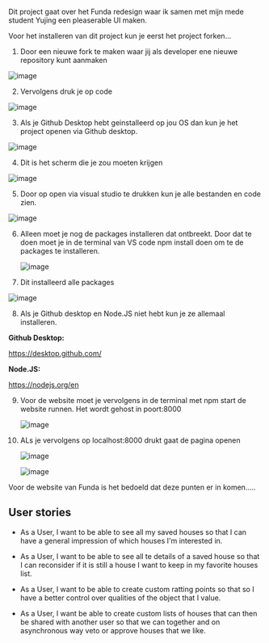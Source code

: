 Dit project gaat over het Funda redesign waar ik samen met mijn mede student Yujing een pleaserable UI maken. 


Voor het installeren van dit project kun je eerst het project forken...

1. Door een nieuwe fork te maken waar jij als developer ene nieuwe repository kunt aanmaken

![image](https://github.com/OniWithTheHoodie/pleasurable-ui/assets/144009897/fd4050f4-dc05-4565-bc3e-f88e27271cf7)

2. Vervolgens druk je op code 

![image](https://github.com/OniWithTheHoodie/pleasurable-ui/assets/144009897/b91afb22-e017-4dd9-857e-dc277fb8ac99)

3. Als je Github Desktop hebt geinstalleerd op jou OS dan kun je het project openen via Github desktop.

![image](https://github.com/OniWithTheHoodie/pleasurable-ui/assets/144009897/624952f1-e8b8-4a71-896e-710463dea8d2)

4. Dit is het scherm die je zou moeten krijgen

![image](https://github.com/OniWithTheHoodie/pleasurable-ui/assets/144009897/2493dfe8-afc8-4923-9e27-ee7a47a22fb4)

5. Door op open via visual studio te drukken kun je alle bestanden en code zien.

![image](https://github.com/OniWithTheHoodie/pleasurable-ui/assets/144009897/e2ffaec5-0ac3-4fbf-8949-ce1844c50afd)

6. Alleen moet je nog de packages installeren dat ontbreekt. Door dat te doen moet je in de terminal van VS code npm install doen om te de packages te installeren.

   ![image](https://github.com/OniWithTheHoodie/pleasurable-ui/assets/144009897/13121804-e371-4563-9425-c1e868268f00)

7. Dit installeerd alle packages

![image](https://github.com/OniWithTheHoodie/pleasurable-ui/assets/144009897/e4b7bd0b-9110-4a10-aa11-c583093eec44)

8. Als je Github desktop en Node.JS niet hebt kun je ze allemaal installeren. 

**Github Desktop:**

https://desktop.github.com/

**Node.JS:**

https://nodejs.org/en

9. Voor de website moet je vervolgens in de terminal met npm start de website runnen. Het wordt gehost in poort:8000
   
    ![image](https://github.com/OniWithTheHoodie/pleasurable-ui/assets/144009897/2967b7a4-8da1-4acb-aae4-49838b61b5b7)

10. ALs je vervolgens op localhost:8000 drukt gaat de pagina openen
    
    ![image](https://github.com/OniWithTheHoodie/pleasurable-ui/assets/144009897/ab4f9581-2627-437d-b44d-646870668a42)

    ![image](https://github.com/OniWithTheHoodie/proof-of-concept/assets/144009897/a69984e2-f867-4f65-8c1f-078312e2c3d5)



Voor de website van Funda is het bedoeld dat deze punten er in komen.....

## User stories

* As a User, I want to be able to see all my saved houses so that I can have a general impression of which houses I'm interested in.

* As a User, I want to be able to see all te details of a saved house so that I can reconsider if it is still a house I want to keep in my favorite houses list.

* As a User, I want to be able to create custom ratting points so that so I have a better control over qualities of the object that I value.

* As a User, I want be able to create custom lists of houses that can then be shared with another user so that we can together and on asynchronous way veto or approve houses that we like.


